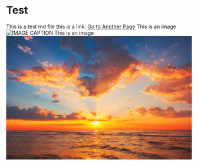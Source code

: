 # Test
This is a test md file
this is a link: [Go to Another Page](another-page.md)
This is an image ![IMAGE CAPTION](media/img.png)
This is an image ![IMAGE CAPTION](media/img2.jpg)
